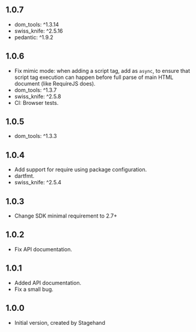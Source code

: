 ## 1.0.7

- dom_tools: ^1.3.14
- swiss_knife: ^2.5.16
- pedantic: ^1.9.2

## 1.0.6

- Fix mimic mode: when adding a script tag, add as `async`,
to ensure that script tag execution can happen before full
parse of main HTML document (like RequireJS does).
- dom_tools: ^1.3.7
- swiss_knife: ^2.5.8
- CI: Browser tests.

## 1.0.5

- dom_tools: ^1.3.3

## 1.0.4

- Add support for require using package configuration.
- dartfmt.
- swiss_knife: ^2.5.4

## 1.0.3

- Change SDK minimal requirement to 2.7+

## 1.0.2

- Fix API documentation.

## 1.0.1

- Added API documentation.
- Fix a small bug.

## 1.0.0

- Initial version, created by Stagehand
